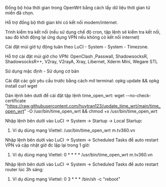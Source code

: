 Đồng bộ hóa thời gian trong OpenWrt bằng cách lấy dữ liệu thời gian từ miền đã chọn.

Hỗ trợ đồng bộ thời gian khi có kết nối modem/internet.

Trình kiểm tra kết nối (nếu sử dụng chế độ cron, tập lệnh sẽ kiểm tra kết nối, sau đó khởi động lại ứng dụng VPN nếu không có kết nối internet)

Cài đặt múi giờ tự động tuân theo LuCI - System - System - Timezone.

Hỗ trợ cài đặt múi giờ cho VPN: OpenClash ,Passwall, ShadowsocksR, ShadowsocksR++, V2ray, V2rayA, Xray, Libernet, Xderm Mini, Wegare STL

Sử dụng mặc định - Sử dụng cơ bản

Cài đặt các gói yêu cầu trước bằng cách mở terminal:
opkg update && opkg install curl wget

Dán lệnh bên dưới để cài đặt tập lệnh time_open_wrt: 
wget --no-check-certificate "https://raw.githubusercontent.com/huytran123/update_time_wrt/main/time_open_wrt" -O /usr/bin/time_open_wrt && chmod +x /usr/bin/time_open_wrt

Nhập lệnh bên dưới vào LuCI -> System -> Startup -> Local Startup: 
1. Ví dụ dùng mạng Viettel: /usr/bin/time_open_wrt m.tv360.vn

Nhập lệnh bên dưới vào LuCI -> System -> Scheduled Tasks để auto restart VPN và cập nhật giờ đc lặp lại trong 1 giờ:
1. Ví dụ dùng mạng Viettel: 0 * * * * /usr/bin/time_open_wrt m.tv360.vn

Nhập lệnh bên dưới vào LuCI -> System -> Scheduled Tasks để auto restart router lúc 3h sáng:
1. Ví dụ dùng mạng Viettel: 0 3 * * *  /bin/sh -c "reboot"
